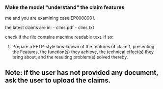 ### Make the model "understand" the claim features

me and you are examining case EP0000001. 

the latest claims are in:
	- clms.pdf
	- clms.txt 

check if the file contains machine readable text. 
if so:
1. Prepare a FFTP-style breakdown of the features of claim 1, presenting the Features, the function(s) they achieve, the technical effect(s) they bring about, and the resulting problem(s) solved thereby.

## Note: if the user has not provided any document, ask the user to upload the claims.


